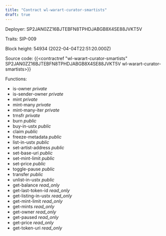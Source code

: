 ```yaml
---
title: "Contract wl-warart-curator-smartists"
draft: true
---
```

Deployer: SP2JAN0ZZ16BJTEBFN8TPHDJABGB8X4SE88JVKT5V

Traits:
SIP-009 



Block height: 54934 (2022-04-04T22:51:20.000Z)

Source code: {{<contractref "wl-warart-curator-smartists" SP2JAN0ZZ16BJTEBFN8TPHDJABGB8X4SE88JVKT5V wl-warart-curator-smartists>}}

Functions:

* is-owner _private_
* is-sender-owner _private_
* mint _private_
* mint-many _private_
* mint-many-iter _private_
* trnsfr _private_
* burn _public_
* buy-in-ustx _public_
* claim _public_
* freeze-metadata _public_
* list-in-ustx _public_
* set-artist-address _public_
* set-base-uri _public_
* set-mint-limit _public_
* set-price _public_
* toggle-pause _public_
* transfer _public_
* unlist-in-ustx _public_
* get-balance _read_only_
* get-last-token-id _read_only_
* get-listing-in-ustx _read_only_
* get-mint-limit _read_only_
* get-mints _read_only_
* get-owner _read_only_
* get-paused _read_only_
* get-price _read_only_
* get-token-uri _read_only_
